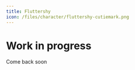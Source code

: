 ```yaml
---
title: Fluttershy
icon: /files/character/fluttershy-cutiemark.png
---
```


# Work in progress

Come back soon
